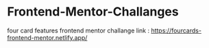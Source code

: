 # Frontend-Mentor-Challanges
four card features frontend mentor challange link : https://fourcards-frontend-mentor.netlify.app/
